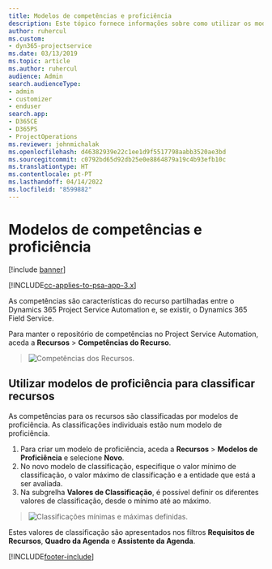 ```yaml
---
title: Modelos de competências e proficiência
description: Este tópico fornece informações sobre como utilizar os modelos de competências e proficiência.
author: ruhercul
ms.custom:
- dyn365-projectservice
ms.date: 03/13/2019
ms.topic: article
ms.author: ruhercul
audience: Admin
search.audienceType:
- admin
- customizer
- enduser
search.app:
- D365CE
- D365PS
- ProjectOperations
ms.reviewer: johnmichalak
ms.openlocfilehash: d46382939e22c1ee1d9f5517798aabb3520ae3bd
ms.sourcegitcommit: c0792bd65d92db25e0e8864879a19c4b93efb10c
ms.translationtype: HT
ms.contentlocale: pt-PT
ms.lasthandoff: 04/14/2022
ms.locfileid: "8599882"
---
```

# <a name="skills-and-proficiency-models"></a>Modelos de competências e proficiência

[!include [banner](../includes/psa-now-project-operations.md)]

[!INCLUDE[cc-applies-to-psa-app-3.x](../includes/cc-applies-to-psa-app-3x.md)]

As competências são características do recurso partilhadas entre o Dynamics 365 Project Service Automation e, se existir, o Dynamics 365 Field Service. 

Para manter o repositório de competências no Project Service Automation, aceda a **Recursos** \> **Competências do Recurso**. 

> ![Competências dos Recursos.](media/Resource-Management-image84.png)

## <a name="use-proficiency-models-to-rate-resources"></a>Utilizar modelos de proficiência para classificar recursos

As competências para os recursos são classificadas por modelos de proficiência. As classificações individuais estão num modelo de proficiência. 

1. Para criar um modelo de proficiência, aceda a **Recursos** \> **Modelos de Proficiência** e selecione **Novo**.
2. No novo modelo de classificação, especifique o valor mínimo de classificação, o valor máximo de classificação e a entidade que está a ser avaliada.
3. Na subgrelha **Valores de Classificação**, é possível definir os diferentes valores de classificação, desde o mínimo até ao máximo.

> ![Classificações mínimas e máximas definidas.](media/Resource-Management-image85.png)

Estes valores de classificação são apresentados nos filtros **Requisitos de Recursos**, **Quadro da Agenda** e **Assistente da Agenda**.


[!INCLUDE[footer-include](../includes/footer-banner.md)]
